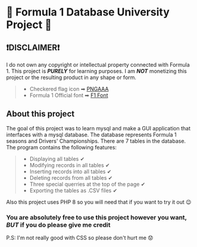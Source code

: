 # 🏁 Formula 1 Database University Project 🏁

## **❗DISCLAIMER❗**
I do not own any copyright or intellectual property connected with Formula 1.
This project is _**PURELY**_ for learning purposes. I am _**NOT**_ monetizing
this project or the resulting product in any shape or form.

>* Checkered flag icon ➡ [PNGAAA](https://www.pngaaa.com/)
>* Formula 1 Official font ➡ [F1 Font](https://www.formula1.com/etc/designs/fom-website/fonts/F1Regular/Formula1-Regular.ttf)

## About this project
The goal of this project was to learn mysql and make a GUI application that interfaces with a mysql database.
The database represents Formula 1 seasons and Drivers' Championships.
There are 7 tables in the database.
The program contains the following features:
>* Displaying all tables ✔
>* Modifying records in all tables ✔
>* Inserting records into all tables ✔
>* Deleting records from all tables ✔
>* Three special querries at the top of the page ✔
>* Exporting the tables as .CSV files ✔

Also this project uses PHP 8 so you will need that if you want to try it out 😉

### You are absolutely free to use this project however you want, _**BUT**_ if you do please give me credit

P.S: I'm not really good with CSS so please don't hurt me 😟